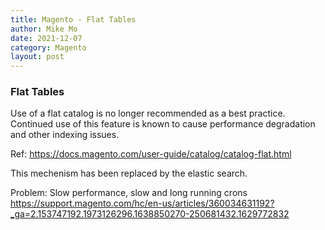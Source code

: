 ```yaml
---
title: Magento - Flat Tables
author: Mike Mo
date: 2021-12-07
category: Magento
layout: post
---
```


### Flat Tables
Use of a flat catalog is no longer recommended as a best practice. Continued use of this feature is known to cause performance degradation and other indexing issues. 

Ref: https://docs.magento.com/user-guide/catalog/catalog-flat.html

This mechenism has been replaced by the elastic search.

Problem: Slow performance, slow and long running crons
https://support.magento.com/hc/en-us/articles/360034631192?_ga=2.153747192.1973126296.1638850270-250681432.1629772832

